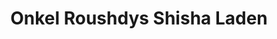 ---
title: "Onkel Roushdys Shisha Laden"
url: /duesseldorf/onkel-roushdys-shisha-laden/
shop: Kiosk
---